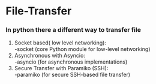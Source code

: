 # File-Transfer
### In python there a different way to transfer file
1. Socket based( low level networking):  
-socket (core Python module for low-level networking)
2. Asynchronous with Asyncio:  
-asyncio (for asynchronous implementations)
3. Secure Transfer with Paramiko (SSH):  
-paramiko (for secure SSH-based file transfer)
